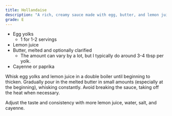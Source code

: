 ```yaml
---
title: Hollandaise
description: "A rich, creamy sauce made with egg, butter, and lemon juice."
grade: E
---
```

- Egg yolks
    - 1 for 1-2 servings
- Lemon juice
- Butter, melted and optionally clarified 
    - The amount can vary by a lot, but I typically do around 3-4 tbsp per yolk.
- Cayenne or paprika

Whisk egg yolks and lemon juice in a double boiler until beginning to thicken. Gradually
pour in the melted butter in small amounts (especially at the beginning), whisking constantly. Avoid breaking the sauce, taking off the heat when necessary.

Adjust the taste and consistency with more lemon juice, water, salt, and cayenne.
